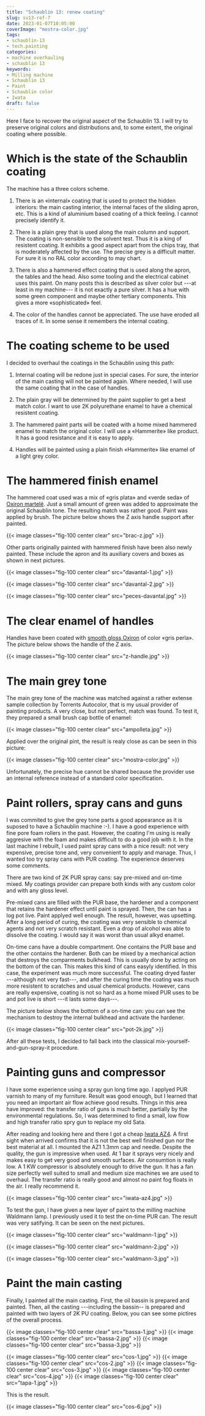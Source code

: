 ```yaml
---
title: "Schaublin 13: renew coating"
slug: sv13-ref-7
date: 2023-01-07T10:05:00
coverImage: "mostra-color.jpg"
tags:
- schaublin-13
- tech.painting
categories:
- machine overhauling
- schaublin 13
keywords:
- Milling machine
- Schaublin 13
- Paint
- Schaublin color
- Iwata
draft: false
---
```


Here I face to recover the original aspect of the Schaublin 13. I will
try to preserve original colors and distributions and, to some extent,
the original coating where possible.

<!--more-->

# Which is the state of the Schaublin coating

The machine has a three colors scheme.

1. There is an «internal» coating that is used to protect the hidden
   interiors: the main casting interior, the internal faces of the
   sliding apron, etc. This is a kind of aluminium based coating of a
   thick feeling. I cannot precisely identify it.

2. There is a plain grey that is used along the main column and
   support. The coating is non-sensible to the solvent test. Thus it
   is a king of resistent coating. It exhibits a good aspect apart
   from the chips tray, that is moderately affected by the use. The
   precise grey is a difficult matter. For sure it is no RAL color
   according to may chart.

3. There is also a hammered effect coating that is used along the
   apron, the tables and the head. Also some tooling and the
   electrical cabinet uses this paint. On many posts this is described
   as silver color but ---at least in my machine--- it is not exactly
   a pure silver. It has a hue with some green component and maybe
   other tertiary components. This gives a more «sophisticated» feel.

4. The color of the handles cannot be appreciated. The use have eroded all
   traces of it. In some sense it remembers the internal coating.


# The coating scheme to be used

I decided to overhaul the coatings in the Schaublin using this path:

1. Internal coating will be redone just in special cases. For sure,
   the interior of the main casting will not be painted again. Where
   needed, I will use the same coating that in the case of handles.

2. The plain gray will be determined by the paint supplier to get a
   best match color. I want to use 2K polyurethane enamel to have a
   chemical resistent coating.

3. The hammered paint parts will be coated with a home mixed hammered
   enamel to match the original color. I will use a «Hammerite» like
   product. It has a good resistance and it is easy to apply.

4. Handles will be painted using a plain finish «Hammerite» like
   enamel of a light grey color.


# The hammered finish enamel

The hammered coat used was a mix of «gris plata» and «verde seda» of
[Oxiron
martelé](https://www.titanlux.es/en/productos/producto/hammered-oxiron-indoors-outdoors-metallic-gloss-hammered). Just
a small amount of green was added to approximate the original
Schaublin tone. The resulting match was rather good. Paint was applied
by brush. The picture below shows the Z axis handle support after
painted.

{{< image classes="fig-100 center clear" src="brac-z.jpg" >}}

Other parts originally painted with hammered finish have been also
newly painted. These include the apron and its auxiliary covers and
boxes as shown in next pictures.

{{< image classes="fig-100 center clear" src="davantal-1.jpg" >}}

{{< image classes="fig-100 center clear" src="davantal-2.jpg" >}}

{{< image classes="fig-100 center clear" src="peces-davantal.jpg" >}}


# The clear enamel of handles

Handles have been coated with [smooth gloss
Oxiron](https://www.titanlux.es/en/productos/producto/smooth-oxiron-indoors-outdoors-gloss)
of color «gris perla». The picture below shows the handle of the Z
axis.

{{< image classes="fig-100 center clear" src="z-handle.jpg" >}}



# The main grey tone

The main grey tone of the machine was matched against a rather extense
sample collection by Torrents Autocolor, that is my usual provider of
painting products. A very close, but not perfect, match was found. To
test it, they prepared a small brush cap bottle of enamel:

{{< image classes="fig-100 center clear" src="ampolleta.jpg" >}}

Applied over the original pint, the result is realy close as can be
seen in this picture:

{{< image classes="fig-100 center clear" src="mostra-color.jpg" >}}

Unfortunately, the precise hue cannot be shared because the provider
use an internal reference instead of a standard color specification.


# Paint rollers, spray cans and guns

I was commited to give the grey tone parts a good appearance as it is
suposed to have a Schaublin machine :-). I have a good experience with
fine pore foam rollers in the past. However, the coating I'm using is
really aggresive with the foam and makes difficult to do a good job
with it. In the last machine I rebuilt, I used paint spray cans with a
nice result: not very expensive, precise tone and, very convenient to
apply and manage. Thus, I wanted too try spray cans with PUR
coating. The experience deserves some comments.

There are two kind of 2K PUR spray cans: say pre-mixed and on-time
mixed. My coatings provider can prepare both kinds with any custom
color and with any gloss level.

Pre-mixed cans are filled with the PUR base, the hardener and a
component that retains the hardener effect until paint is
sprayed. Then, the can has a log pot live. Paint applyed well
enough. The result, however, was upsetting. After a long period of
curing, the coating was very sensible to chemical agents and not very
scratch resistant. Even a drop of alcohol was able to dissolve the
coating. I would say it was worst than usual alkyd enamel.

On-time cans have a double compartment. One contains the PUR base and
the other contains the hardener. Both can be mixed by a mechanical
action that destroys the comparments bulkhead. This is usually done by
acting on the bottom of the can. This makes this kind of cans easyly
identified. In this case, the experiment was much more successful. The
coating dryed faster ---although not very fast---, and after the
curing time the coating was much more resistent to scratches and usual
chemical products. However, cans are really expensive, coating is not
so hard as a home mixed PUR uses to be and pot live is short ---it
lasts some days---.

The picture below shows the bottom of a on-time can: you can see the
mechanism to destroy the internal bulkhead and activate the hardener.

{{< image classes="fig-100 center clear" src="pot-2k.jpg" >}}

After all these tests, I decided to fall back into the classical
mix-yourself-and-gun-spray-it procedure.


# Painting guns and compressor

I have some experience using a spray gun long time ago. I applyed PUR
varnish to many of my furniture. Result was good enough, but I learned
that you need an important air flow achieve good results. Things in
this area have improved: the transfer ratio of guns is much better,
partially by the environmental regulations. So, I was determined to
find a small, low flow and high transfer ratio spry gun to replace my
old Sata.

After reading and looking here and there I got a cheap [Iwata
AZ4](https://anest-iwata.com.au/products/spray-guns/gravityspraygun/az4). A
first sight when arrived confirms that it is not the best well
finished gun nor the best material at all. I mounted the AZ1 1.3mm cap
and needle. Despite the quality, the gun is impressive when used. At 1
bar it sprays very nicely and makes easy to get very good and smooth
surfaces. Air consumtion is really low. A 1 KW compressor is
absolutely enough to drive the gun. It has a fan size perfectly well
suited to small and medium size machines we are used to overhaul. The
transfer ratio is really good and almost no paint fog floats in the
air. I really recommend it.

{{< image classes="fig-100 center clear" src="iwata-az4.jpg" >}}

To test the gun, I have given a new layer of paint to the milling
machine Waldmann lamp. I previously used it to test the on-time PUR
can. The result was very satifying. It can be seen on the next
pictures.

{{< image classes="fig-100 center clear" src="waldmann-1.jpg" >}}

{{< image classes="fig-100 center clear" src="waldmann-2.jpg" >}}

{{< image classes="fig-100 center clear" src="waldmann-3.jpg" >}}


# Paint the main casting

Finally, I painted all the main casting. First, the oil bassin is
prepared and painted. Then, all the casting ---including the bassin--
is prepared and painted with two layers of 2K PU coating. Below, you
can see some pictires of the overall process.

{{< image classes="fig-100 center clear" src="bassa-1.jpg" >}}
{{< image classes="fig-100 center clear" src="bassa-2.jpg" >}}
{{< image classes="fig-100 center clear" src="bassa-3.jpg" >}}

{{< image classes="fig-100 center clear" src="cos-1.jpg" >}}
{{< image classes="fig-100 center clear" src="cos-2.jpg" >}}
{{< image classes="fig-100 center clear" src="cos-3.jpg" >}}
{{< image classes="fig-100 center clear" src="cos-4.jpg" >}}
{{< image classes="fig-100 center clear" src="tapa-1.jpg" >}}

This is the result.

{{< image classes="fig-100 center clear" src="cos-6.jpg" >}}
